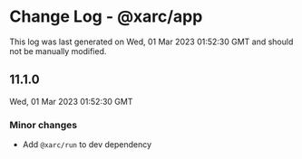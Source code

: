 # Change Log - @xarc/app

This log was last generated on Wed, 01 Mar 2023 01:52:30 GMT and should not be manually modified.

## 11.1.0
Wed, 01 Mar 2023 01:52:30 GMT

### Minor changes

- Add `@xarc/run` to dev dependency

